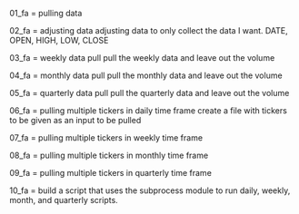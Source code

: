 01_fa = pulling data

02_fa = adjusting data
  adjusting data to only collect the data I want.
    DATE, OPEN, HIGH, LOW, CLOSE

03_fa = weekly data pull
  pull the weekly data and leave out the volume


04_fa = monthly data pull
  pull the monthly data and leave out the volume

05_fa = quarterly data pull
  pull the quarterly data and leave out the volume

06_fa = pulling multiple tickers in daily time frame
  create a file with tickers to be given as an input to be pulled

07_fa = pulling multiple tickers in weekly time frame

08_fa = pulling multiple tickers in monthly time frame

09_fa = pulling multiple tickers in quarterly time frame

10_fa = build a script that uses the subprocess module to run daily, weekly, month, and quarterly scripts.